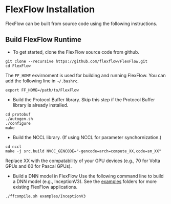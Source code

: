 # FlexFlow Installation
FlexFlow can be built from source code using the following instructions.

## Build FlexFlow Runtime

* To get started, clone the FlexFlow source code from github.
```
git clone --recursive https://github.com/flexflow/FlexFlow.git
cd FlexFlow
```
The `FF_HOME` exvirnoment is used for building and running FlexFlow. You can add the following line in `~/.bashrc`.
```
export FF_HOME=/path/to/FlexFlow
```

* Build the Protocol Buffer library.
Skip this step if the Protocol Buffer library is already installed.
```
cd protobuf
./autogen.sh
./configure
make
```
* Build the NCCL library. (If using NCCL for parameter synchornization.)
```
cd nccl
make -j src.build NVCC_GENCODE="-gencode=arch=compute_XX,code=sm_XX"
```
Replace XX with the compatability of your GPU devices (e.g., 70 for Volta GPUs and 60 for Pascal GPUs).

* Build a DNN model in FlexFlow
Use the following command line to build a DNN model (e.g., InceptionV3). See the [examples](examples) folders for more existing FlexFlow applications.
```
./ffcompile.sh examples/InceptionV3
```

